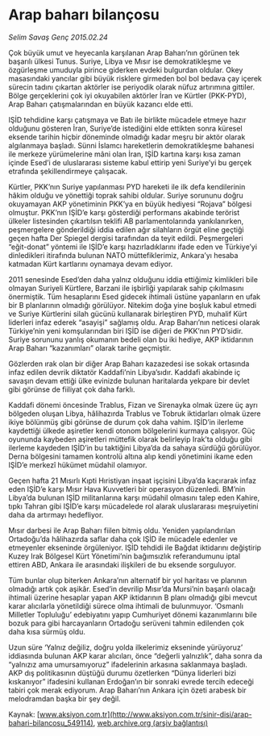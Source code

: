 # Arap baharı bilançosu

*Selim Savaş Genç 2015.02.24*

<div class="pNewsDetailMainContent" itemprop="articleBody">
 <p>
  Çok büyük umut ve heyecanla karşılanan Arap Baharı’nın görünen tek başarılı ülkesi Tunus. Suriye, Libya ve Mısır ise demokratikleşme ve özgürleşme umuduyla pirince giderken evdeki bulgurdan oldular. Okey masasındaki yancılar gibi büyük risklere girmeden bol bol bedava çay içerek sürecin tadını çıkartan aktörler ise periyodik olarak nüfuz artırımına gittiler. Bölge gerçeklerini çok iyi okuyabilen aktörler İran ve Kürtler (PKK-PYD), Arap Baharı çatışmalarından en büyük kazancı elde etti.
 </p>
 <p>
  IŞİD tehdidine karşı çatışmaya ve Batı ile birlikte mücadele etmeye hazır olduğunu gösteren İran, Suriye’de istediğini elde ettikten sonra küresel eksende tarihin hiçbir döneminde olmadığı kadar meşru bir aktör olarak algılanmaya başladı. Sünni İslamcı hareketlerin demokratikleşme bahanesi ile merkeze yürümelerine mâni olan İran, IŞİD kartına karşı kısa zaman içinde Esed’i de uluslararası sisteme kabul ettirip yeni Suriye’yi bu gerçek etrafında şekillendirmeye çalışacak.
 </p>
 <p>
  Kürtler, PKK’nın Suriye yapılanması PYD hareketi ile ilk defa kendilerinin hâkim olduğu ve yönettiği toprak sahibi oldular. Suriye sorununu doğru okuyamayan AKP yönetiminin PKK’ya en büyük hediyesi “Rojava” bölgesi olmuştur. PKK’nın IŞİD’e karşı gösterdiği performans akabinde terörist ülkeler listesinden çıkartılsın teklifi AB parlamentolarında yankılanırken, peşmergelere gönderildiği iddia edilen ağır silahların örgüt eline geçtiği geçen hafta Der Spiegel dergisi tarafından da teyit edildi. Peşmergeleri “eğit-donat” yöntemi ile IŞİD’e karşı hazırladıklarını ifade eden ve Türkiye’yi dinledikleri itirafında bulunan NATO müttefiklerimiz, Ankara’yı hesaba katmadan Kürt kartlarını oynamaya devam ediyor.
 </p>
 <p>
  2011 senesinde Esed’den daha yalnız olduğunu iddia ettiğimiz kimlikleri bile olmayan Suriyeli Kürtlere, Barzani ile işbirliği yapılarak sahip çıkılmasını önermiştik. Tüm hesaplarını Esed gidecek ihtimali üstüne yapanların en ufak bir B planlarının olmadığı görülüyor. Nitekim doğa yine boşluk kabul etmedi ve Suriye Kürtlerini silah gücünü kullanarak birleştiren PYD, muhalif Kürt liderleri infaz ederek “asayişi” sağlamış oldu. Arap Baharı’nın neticesi olarak Türkiye’nin yeni komşularından biri IŞİD ise diğeri de PKK’nın PYD’sidir. Suriye sorununu yanlış okumanın bedeli olan bu iki hediye, AKP iktidarının Arap Baharı “kazanımları” olarak tarihe geçmiştir.
 </p>
 <p>
  Gözlerden ırak olan bir diğer Arap Baharı kazazedesi ise sokak ortasında infaz edilen devrik diktatör Kaddafi’nin Libya’sıdır. Kaddafi akabinde iç savaşın devam ettiği ülke evinizde bulunan haritalarda yekpare bir devlet gibi görünse de fiiliyat çok daha farklı.
 </p>
 <p>
  Kaddafi dönemi öncesinde Trablus, Fizan ve Sirenayka olmak üzere üç ayrı bölgeden oluşan Libya, hâlihazırda Trablus ve Tobruk iktidarları olmak üzere ikiye bölünmüş gibi görünse de durum çok daha vahim. IŞİD’in ilerleme kaydettiği ülkede aşiretler kendi otonom bölgelerini kurmaya çalışıyor. Güç oyununda kaybeden aşiretleri müttefik olarak belirleyip Irak’ta olduğu gibi ilerleme kaydeden IŞİD’in bu taktiğini Libya’da da sahaya sürdüğü görülüyor. Derna bölgesini tamamen kontrolü altına alıp kendi yönetimini ikame eden IŞİD’e merkezî hükümet müdahil olamıyor.
 </p>
 <p>
  Geçen hafta 21 Mısırlı Kıpti Hıristiyan inşaat işçisini Libya’da kaçırarak infaz eden IŞİD’e karşı Mısır Hava Kuvvetleri bir operasyon düzenledi. BM’nin Libya’da bulunan IŞİD militanlarına karşı müdahil olmasını talep eden Kahire, tıpkı Tahran gibi IŞİD’e karşı mücadelede rol alarak uluslararası meşruiyetini daha da artırmayı hedefliyor.
 </p>
 <p>
  Mısır darbesi ile Arap Baharı fiilen bitmiş oldu. Yeniden yapılandırılan Ortadoğu’da hâlihazırda saflar daha çok IŞİD ile mücadele edenler ve etmeyenler ekseninde örgüleniyor. IŞİD tehdidi ile Bağdat iktidarını değiştirip Kuzey Irak Bölgesel Kürt Yönetimi’nin bağımsızlık referandumunu iptal ettiren ABD, Ankara ile arasındaki ilişkileri de bu eksende sorguluyor.
 </p>
 <p>
  Tüm bunlar olup biterken Ankara’nın alternatif bir yol haritası ve planının olmadığı artık çok aşikâr. Esed’in devrilip Mısır’da Mursi’nin başarılı olacağı ihtimali üzerine hesaplar yapan AKP iktidarının B planı olmadığı gibi mevcut karar alıcılarla yönetildiği sürece olma ihtimali de bulunmuyor. ‘Osmanlı Milletler Topluluğu’ edebiyatını yapıp Cumhuriyet dönemi kazanımlarını bile bozuk para gibi harcayanların Ortadoğu serüveni tahmin edilenden çok daha kısa sürmüş oldu.
 </p>
 <p>
  Uzun süre ‘Yalnız değiliz, doğru yolda ilkelerimiz ekseninde yürüyoruz’ iddiasında bulunan AKP karar alıcıları, önce “değerli yalnızlık”, daha sonra da “yalnızız ama umursamıyoruz” ifadelerinin arkasına saklanmaya başladı. AKP dış politikasının düştüğü durumu özetlerken “Dünya liderleri bizi kıskanıyor” ifadesini kullanan Erdoğan’ın bir sonraki evrede tercih edeceği tabiri çok merak ediyorum. Arap Baharı’nın Ankara için özeti arabesk bir melodramdan başka bir şey değil.
 </p>
</div>


Kaynak: [www.aksiyon.com.tr](http://www.aksiyon.com.tr/sinir-disi/arap-bahari-bilancosu_549114), [web.archive.org (arşiv bağlantısı)](http://web.archive.org/web/20150705205846/http://www.aksiyon.com.tr/sinir-disi/arap-bahari-bilancosu_549114)
